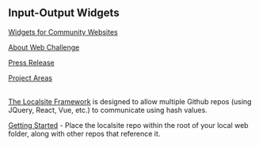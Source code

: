 ## Input-Output Widgets

[Widgets for Community Websites](https://model.earth/io/charts/)   

[About Web Challenge](https://model.earth/community/challenge/)  

[Press Release](https://model.earth/io/cooders/)

[Project Areas](https://model.earth/community/)  
<br>

[The Localsite Framework](https://github.com/localsite/localsite/) is designed to allow multiple Github repos (using JQuery, React,&nbsp;Vue, etc.) to communicate using hash values.  

[Getting Started](start) - Place the localsite repo within the root of your local web folder, along with other repos that reference&nbsp;it.  